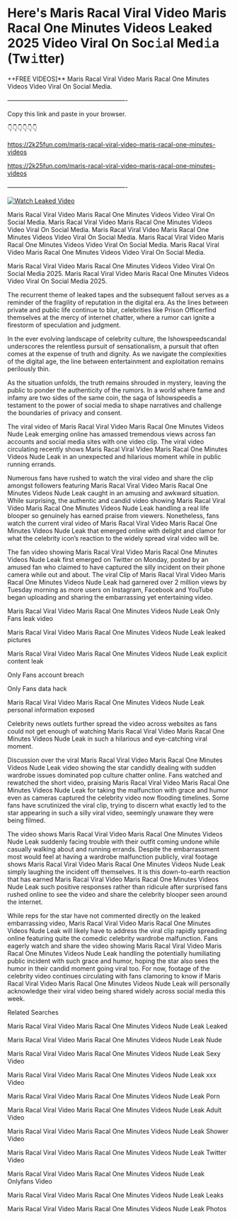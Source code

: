# Here's Maris Racal Viral Video Maris Racal One Minutes Videos Leaked 2025 Video Viral On Soc𝚒al Med𝚒a (Tw𝚒tter)

++FREE VIDEOS]** Maris Racal Viral Video Maris Racal One Minutes Videos Video Viral On Social Media.

———————————————————-

Copy this link and paste in your browser.

👇👇👇👇👇👇

https://2k25fun.com/maris-racal-viral-video-maris-racal-one-minutes-videos

https://2k25fun.com/maris-racal-viral-video-maris-racal-one-minutes-videos

———————————————————-

[![Watch Leaked Video](https://miro.medium.com/v2/resize:fit:828/format:webp/1*cilzJN44JGOrTw9NJCrNHA.gif "Watch Leaked Video")](https://2k25fun.com/maris-racal-viral-video-maris-racal-one-minutes-videos)

Maris Racal Viral Video Maris Racal One Minutes Videos Video Viral On Social Media. Maris Racal Viral Video Maris Racal One Minutes Videos Video Viral On Social Media. Maris Racal Viral Video Maris Racal One Minutes Videos Video Viral On Social Media. Maris Racal Viral Video Maris Racal One Minutes Videos Video Viral On Social Media. Maris Racal Viral Video Maris Racal One Minutes Videos Video Viral On Social Media.

Maris Racal Viral Video Maris Racal One Minutes Videos Video Viral On Social Media 2025. Maris Racal Viral Video Maris Racal One Minutes Videos Video Viral On Social Media 2025.

The recurrent theme of leaked tapes and the subsequent fallout serves as a reminder of the fragility of reputation in the digital era. As the lines between private and public life continue to blur, celebrities like Prison Officerfind themselves at the mercy of internet chatter, where a rumor can ignite a firestorm of speculation and judgment.

In the ever evolving landscape of celebrity culture, the Ishowspeedscandal underscores the relentless pursuit of sensationalism, a pursuit that often comes at the expense of truth and dignity. As we navigate the complexities of the digital age, the line between entertainment and exploitation remains perilously thin.

As the situation unfolds, the truth remains shrouded in mystery, leaving the public to ponder the authenticity of the rumors. In a world where fame and infamy are two sides of the same coin, the saga of Ishowspeedis a testament to the power of social media to shape narratives and challenge the boundaries of privacy and consent.

The viral video of Maris Racal Viral Video Maris Racal One Minutes Videos Nude Leak emerging online has amassed tremendous views across fan accounts and social media sites with one video clip. The viral video circulating recently shows Maris Racal Viral Video Maris Racal One Minutes Videos Nude Leak in an unexpected and hilarious moment while in public running errands.

Numerous fans have rushed to watch the viral video and share the clip amongst followers featuring Maris Racal Viral Video Maris Racal One Minutes Videos Nude Leak caught in an amusing and awkward situation. While surprising, the authentic and candid video showing Maris Racal Viral Video Maris Racal One Minutes Videos Nude Leak handling a real life blooper so genuinely has earned praise from viewers. Nonetheless, fans watch the current viral video of Maris Racal Viral Video Maris Racal One Minutes Videos Nude Leak that emerged online with delight and clamor for what the celebrity icon’s reaction to the widely spread viral video will be.

The fan video showing Maris Racal Viral Video Maris Racal One Minutes Videos Nude Leak first emerged on Twitter on Monday, posted by an amused fan who claimed to have captured the silly incident on their phone camera while out and about. The viral Clip of Maris Racal Viral Video Maris Racal One Minutes Videos Nude Leak had garnered over 2 million views by Tuesday morning as more users on Instagram, Facebook and YouTube began uploading and sharing the embarrassing yet entertaining video.

Maris Racal Viral Video Maris Racal One Minutes Videos Nude Leak Only Fans leak video

Maris Racal Viral Video Maris Racal One Minutes Videos Nude Leak leaked pictures

Maris Racal Viral Video Maris Racal One Minutes Videos Nude Leak explicit content leak

Only Fans account breach

Only Fans data hack

Maris Racal Viral Video Maris Racal One Minutes Videos Nude Leak personal information exposed

Celebrity news outlets further spread the video across websites as fans could not get enough of watching Maris Racal Viral Video Maris Racal One Minutes Videos Nude Leak in such a hilarious and eye-catching viral moment.

Discussion over the viral Maris Racal Viral Video Maris Racal One Minutes Videos Nude Leak video showing the star candidly dealing with sudden wardrobe issues dominated pop culture chatter online. Fans watched and rewatched the short video, praising Maris Racal Viral Video Maris Racal One Minutes Videos Nude Leak for taking the malfunction with grace and humor even as cameras captured the celebrity video now flooding timelines. Some fans have scrutinized the viral clip, trying to discern what exactly led to the star appearing in such a silly viral video, seemingly unaware they were being filmed.

The video shows Maris Racal Viral Video Maris Racal One Minutes Videos Nude Leak suddenly facing trouble with their outfit coming undone while casually walking about and running errands. Despite the embarrassment most would feel at having a wardrobe malfunction publicly, viral footage shows Maris Racal Viral Video Maris Racal One Minutes Videos Nude Leak simply laughing the incident off themselves. It is this down-to-earth reaction that has earned Maris Racal Viral Video Maris Racal One Minutes Videos Nude Leak such positive responses rather than ridicule after surprised fans rushed online to see the video and share the celebrity blooper seen around the internet.

While reps for the star have not commented directly on the leaked embarrassing video, Maris Racal Viral Video Maris Racal One Minutes Videos Nude Leak will likely have to address the viral clip rapidly spreading online featuring quite the comedic celebrity wardrobe malfunction. Fans eagerly watch and share the video showing Maris Racal Viral Video Maris Racal One Minutes Videos Nude Leak handling the potentially humiliating public incident with such grace and humor, hoping the star also sees the humor in their candid moment going viral too. For now, footage of the celebrity video continues circulating with fans clamoring to know if Maris Racal Viral Video Maris Racal One Minutes Videos Nude Leak will personally acknowledge their viral video being shared widely across social media this week.

Related Searches

Maris Racal Viral Video Maris Racal One Minutes Videos Nude Leak Leaked

Maris Racal Viral Video Maris Racal One Minutes Videos Nude Leak Nude

Maris Racal Viral Video Maris Racal One Minutes Videos Nude Leak Sexy Video

Maris Racal Viral Video Maris Racal One Minutes Videos Nude Leak xxx Video

Maris Racal Viral Video Maris Racal One Minutes Videos Nude Leak Porn

Maris Racal Viral Video Maris Racal One Minutes Videos Nude Leak Adult Video

Maris Racal Viral Video Maris Racal One Minutes Videos Nude Leak Shower Video

Maris Racal Viral Video Maris Racal One Minutes Videos Nude Leak Twitter Video

Maris Racal Viral Video Maris Racal One Minutes Videos Nude Leak Onlyfans Video

Maris Racal Viral Video Maris Racal One Minutes Videos Nude Leak Leaks

Maris Racal Viral Video Maris Racal One Minutes Videos Nude Leak Photos